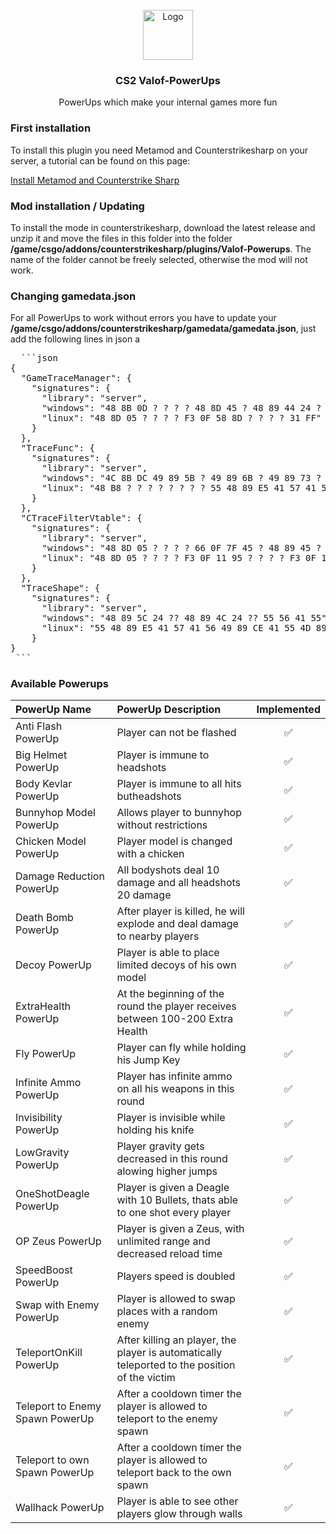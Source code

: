 <br />
<div align="center">
  <a href="https://github.com/othneildrew/Best-README-Template">
    <img src="images/logo.png" alt="Logo" width="80" height="80">
  </a>

  <h3 align="center">CS2 Valof-PowerUps</h3>

  <p align="center">
    PowerUps which make your internal games more fun
  </p>
</div>

<div>
  <h3>First installation</h3>

  <p>
    To install this plugin you need Metamod and Counterstrikesharp on your server, a tutorial can be found on this page:
  </p>
  <a href="https://www.ghostcap.com/how-to-install-cs2-plugins">Install Metamod and Counterstrike Sharp</a>
</div>

<div>
  <h3>Mod installation / Updating</h3>

  <p>
    To install the mode in counterstrikesharp, download the latest release and unzip it and move the files in this folder into the folder <b>/game/csgo/addons/counterstrikesharp/plugins/Valof-Powerups</B>. The name of the folder cannot be freely selected, otherwise the mod will not work.
  </p>

  <h3>Changing gamedata.json</h3>
  <p>For all PowerUps to work without errors you have to update your <b>/game/csgo/addons/counterstrikesharp/gamedata/gamedata.json</b>, just add the following lines in json a</p>
  <pre>
  ```json
{
  "GameTraceManager": {
    "signatures": {
      "library": "server",
      "windows": "48 8B 0D ? ? ? ? 48 8D 45 ? 48 89 44 24 ? 4C 8D 44 24 ? C7 44 24 ? ? ? ? ? 48 8D 54 24 ? 4C 8B CB",
      "linux": "48 8D 05 ? ? ? ? F3 0F 58 8D ? ? ? ? 31 FF"
    }
  },
  "TraceFunc": {
    "signatures": {
      "library": "server",
      "windows": "4C 8B DC 49 89 5B ? 49 89 6B ? 49 89 73 ? 57 41 56 41 57 48 81 EC ? ? ? ? 0F 57 C0",
      "linux": "48 B8 ? ? ? ? ? ? ? ? 55 48 89 E5 41 57 41 56 49 89 D6 41 55"
    }
  },
  "CTraceFilterVtable": {
    "signatures": {
      "library": "server",
      "windows": "48 8D 05 ? ? ? ? 66 0F 7F 45 ? 48 89 45 ? 41 0F B6 F1",
      "linux": "48 8D 05 ? ? ? ? F3 0F 11 95 ? ? ? ? F3 0F 11 85 ? ? ? ? 48 C7 85"
    }
  },
  "TraceShape": {
    "signatures": {
      "library": "server",
      "windows": "48 89 5C 24 ?? 48 89 4C 24 ?? 55 56 41 55",
      "linux": "55 48 89 E5 41 57 41 56 49 89 CE 41 55 4D 89 C5 41 54 49 89 D4 53 4C 89 CB"
    }
}
 ``` </pre>



</div>

<div>
  <h3>Available Powerups</h3>

| PowerUp Name | PowerUp Description | Implemented |
| :---         |     :---      |          :---: |
| Anti Flash PowerUp   | Player can not be flashed     | ✅    |
| Big Helmet PowerUp   | Player is immune to headshots     | ✅    |
| Body Kevlar PowerUp     | Player is immune to all hits butheadshots       | ✅       |
| Bunnyhop Model PowerUp     | Allows player to bunnyhop without restrictions      | ✅       |
| Chicken Model PowerUp     | Player model is changed with a chicken       | ✅       |
| Damage Reduction PowerUp     | All bodyshots deal 10 damage and all headshots 20 damage       | ✅       |
| Death Bomb PowerUp     | After player is killed, he will explode and deal damage to nearby players       | ✅       |
| Decoy PowerUp     | Player is able to place limited decoys of his own model       | ✅       |
| ExtraHealth PowerUp     | At the beginning of the round the player receives between 100-200 Extra Health       | ✅       |
| Fly PowerUp     | Player can fly while holding his Jump Key      | ✅       |
| Infinite Ammo PowerUp    | Player has infinite ammo on all his weapons in this round       | ✅       |
| Invisibility PowerUp     | Player is invisible while holding his knife       | ✅       |
| LowGravity PowerUp     | Player gravity gets decreased in this round alowing higher jumps       | ✅       |
| OneShotDeagle PowerUp     | Player is given a Deagle with 10 Bullets, thats able to one shot every player       | ✅       |
| OP Zeus PowerUp     | Player is given a Zeus, with unlimited range and decreased reload time      | ✅       |
| SpeedBoost PowerUp     | Players speed is doubled       | ✅       |
| Swap with Enemy PowerUp     | Player is allowed to swap places with a random enemy       | ✅       |
| TeleportOnKill PowerUp      | After killing an player, the player is automatically teleported to the position of the victim       | ✅       |
| Teleport to Enemy Spawn PowerUp     | After a cooldown timer the player is allowed to teleport to the enemy spawn      | ✅       |
| Teleport to own Spawn PowerUp     | After a cooldown timer the player is allowed to teleport back to the own spawn      | ✅       |
| Wallhack PowerUp     | Player is able to see other players glow through walls      | ✅       |

</div>



